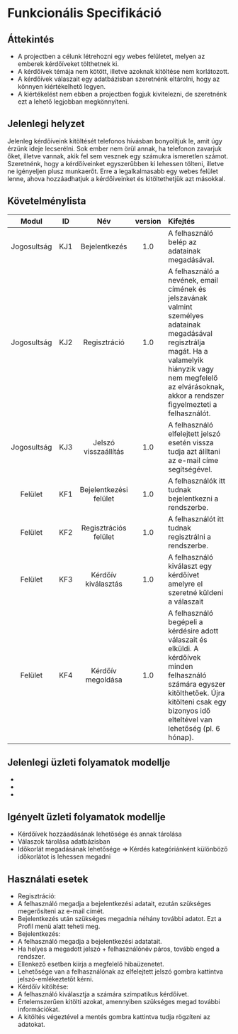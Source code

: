 Funkcionális Specifikáció
==========================

Áttekintés 
-----------
 - A projectben a célunk létrehozni egy webes felületet, melyen az emberek kérdőíveket tölthetnek ki.
 - A kérdőívek témája nem kötött, illetve azoknak kitöltése nem korlátozott.
 - A kérdőívek válaszait egy adatbázisban szeretnénk eltárolni, hogy az könnyen kiértékelhető legyen.
 - A kiértékelést nem ebben a projectben fogjuk kivitelezni, de szeretnénk ezt a lehető legjobban megkönnyíteni.

Jelenlegi helyzet
------------------
Jelenleg kérdőíveink kitöltését telefonos hívásban bonyolítjuk le, amit úgy érzünk ideje lecserélni. Sok ember nem örül annak, ha telefonon zavarjuk őket, illetve vannak,
akik fel sem vesznek egy számukra ismeretlen számot. Szeretnénk, hogy a kérdőíveinket egyszerűbben ki lehessen tölteni, illetve ne igényeljen plusz munkaerőt.
Erre a legalkalmasabb egy webes felület lenne, ahova hozzáadhatjuk a kérdőíveinket és kitöltethetjük azt másokkal.

Követelménylista
-----------------
| Modul | ID | Név | version | Kifejtés |
| :---: | :---: | :---: | :---: | :--- |
| Jogosultság | KJ1 | Bejelentkezés | 1.0 | A felhasználó belép az adatainak megadásával. |
| Jogosultság | KJ2 | Regisztráció | 1.0 | A felhasználó a nevének, email címének és jelszavának valmint személyes adatainak megadásával regisztrálja magát. Ha a valamelyik hiányzik vagy nem megfelelő az elvárásoknak, akkor a rendszer figyelmezteti a felhasználót.|
| Jogosultság | KJ3 | Jelszó visszaállítás | 1.0 | A felhasználó elfelejtett jelszó esetén vissza tudja azt álíltani az e-mail címe segítségével. | 
| Felület | KF1 | Bejelentkezési felület | 1.0 | A felhasználók itt tudnak bejelentkezni a rendszerbe. |
| Felület | KF2 | Regisztrációs felület | 1.0 | A felhasználót itt tudnak regisztrálni a rendszerbe. |
| Felület | KF3 | Kérdőív kiválasztás | 1.0 | A felhasználó kiválaszt egy kérdőívet amelyre el szeretné küldeni a válaszait |
| Felület | KF4 | Kérdőív megoldása | 1.0 | A felhasználó begépeli a kérdésire adott válaszait és elküldi. A kérdőívek minden felhasználó számára egyszer kitölthetőek. Újra kitölteni csak egy bizonyos idő elteltével van lehetőség (pl. 6 hónap). |


Jelenlegi üzleti folyamatok modellje
-------------------------------------
- 
- 
- 

Igényelt üzleti folyamatok modellje
------------------------------------
- Kérdőívek hozzáadásának lehetősége és annak tárolása
- Válaszok tárolása adatbázisban
- Időkorlát megadásának lehetősége => Kérdés kategóriánként különböző időkorlátot is lehessen megadni

Használati esetek
------------------
- Regisztráció:
 - A felhasználó megadja a bejelentkezési adatait, ezután szükséges megerősíteni az e-mail címét. 
 - Bejelentkezés után szükséges megadnia néhány további adatot. Ezt a Profil menü alatt teheti meg.
- Bejelentkezés:
 - A felhasználó megadja a bejelentkezési adatatait.
 - Ha helyes a megadott jelszó + felhasználónév páros, tovább enged a rendszer.
 - Ellenkező esetben kiírja a megfelelő hibaüzenetet.
 - Lehetősége van a felhasználónak az elfelejtett jelszó gombra kattintva jelszó-emlékeztetőt kérni. 
- Kérdőív kitöltése: 
 - A felhasználó kiválasztja a számára szimpatikus kérdőívet.
 - Értelemszerűen kitölti azokat, amennyiben szükséges megad további információkat.
 - A kitöltés végeztével a mentés gombra kattintva tudja rögzíteni az adatokat.
